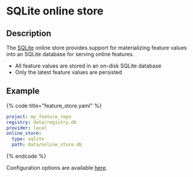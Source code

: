 # SQLite online store

## Description

The [SQLite](https://www.sqlite.org/index.html) online store provides support for materializing feature values into an SQLite database for serving online features.

* All feature values are stored in an on-disk SQLite database
* Only the latest feature values are persisted

## Example

{% code title="feature_store.yaml" %}
```yaml
project: my_feature_repo
registry: data/registry.db
provider: local
online_store:
  type: sqlite
  path: data/online_store.db
```
{% endcode %}

Configuration options are available [here](https://rtd.feast.dev/en/latest/#feast.repo_config.SqliteOnlineStoreConfig).
